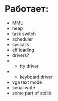 # Работает:
* MMU
* heap
* task switch
* scheduler
* syscalls
* elf loading
* drivers?
* * tty driver
* * keyboard driver
* vga text mode
* serial write
* some part of stdlib
